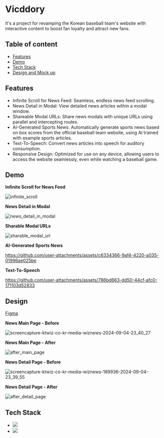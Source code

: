 ﻿# Vicddory

It's a project for revamping the Korean baseball team's website with interactive content to boost fan loyalty and attract new fans.

## Table of content

- [Features](#features)
- [Demo](#demo)
- [Tech Stack](#tech-stack)
- [Design and Mock up](#design-and-mockup)

## Features

- Infinite Scroll for News Feed: Seamless, endless news feed scrolling.
- News Detail in Modal: View detailed news articles within a modal window.
- Shareable Modal URLs: Share news modals with unique URLs using parallel and intercepting routes.
- AI-Generated Sports News: Automatically generate sports news based on box scores from the official baseball team website, using AI trained with example sports articles.
- Text-To-Speech: Convert news articles into speech for auditory consumption.
- Responsive Design: Optimized for use on any device, allowing users to access the website seamlessly, even while watching a baseball game.

## Demo

**Infinite Scroll for News Feed**

![infinite_scroll](https://github.com/user-attachments/assets/142ab8df-474c-448e-a8a1-efdad4f372ef)

**News Detail in Modal**

![news_detail_in_modal](https://github.com/user-attachments/assets/45e26b0a-1d4e-40e6-ba95-6de31fac1231)

**Sharable Modal URLs**

![sharable_modal_url](https://github.com/user-attachments/assets/9d56ddc3-98ef-48ae-a16c-79e74414b58e)

**AI-Generated Sports News**

https://github.com/user-attachments/assets/c6334366-9af4-4220-a035-01996ae025be

**Text-To-Speech**

https://github.com/user-attachments/assets/786bd663-dd50-44cf-afc0-171103d52833

## Design

<a href="https://www.figma.com/design/UUnPHkfAVpIgH8or9UKyey/wiznews?node-id=0-1&t=GHg3ffWt66BNvrKd-1">Figma</a>

**News Main Page - Before**

![screencapture-ktwiz-co-kr-media-wiznews-2024-09-04-23_40_27](https://github.com/user-attachments/assets/1b7e66c8-f6ba-4d74-811b-2277da945c26)

**News Main Page - After**

![after_main_page](https://github.com/user-attachments/assets/48dda073-5e96-4020-844a-560305ecbcbf)

**News Detail Page - Before**

![screencapture-ktwiz-co-kr-media-wiznews-189936-2024-09-04-23_39_55](https://github.com/user-attachments/assets/9b6c35ad-55af-4648-81c4-c1d4802ad61b)

**News Detail Page - After**

![after_detail_page](https://github.com/user-attachments/assets/9ba7cd38-93c9-4e35-abfd-368b6d9d5bb7)

## Tech Stack

- <img src="https://img.shields.io/badge/Next.js-%230E0E0E?style=plastic&logo=Next.js">
- <img src="https://img.shields.io/badge/tailwind-%230E0E0E?style=plastic&logo=tailwindcss">
